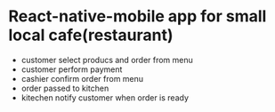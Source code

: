 # React-native-mobile app for small local cafe(restaurant)
* customer select producs and order from menu
* customer perform payment
* cashier confirm  order from menu
* order  passed to kitchen
* kitechen   notify customer when order is ready
